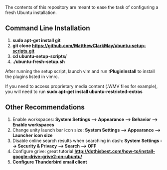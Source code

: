 The contents of this repository are meant to ease the task of configuring a fresh Ubuntu installation.

Command Line Installation
-------------------------------------------------------------------
1. **sudo apt-get install git**
2. **git clone https://github.com/MatthewClarkMay/ubuntu-setup-scripts.git**
3. **cd ubuntu-setup-scripts/**
4. **./ubuntu-fresh-setup.sh**

After running the setup script, launch vim and run **:PluginInstall** to install the plugins listed in vimrc.

If you need to access proprietary media content (.WMV files for example), you will need to run **sudo apt-get install ubuntu-restricted-extras**

Other Recommendations
-------------------------------------------------------------------
1. Enable workspaces: **System Settings --> Appearance --> Behavior --> Enable workspaces**
2. Change unity launch bar icon size: **System Settings --> Appearance --> Launcher icon size**
3. Disable online search results when searching in dash: **System Settings --> Security & Privacy --> Search --> OFF**
4. Configure grive: great tutorial **http://dothisbest.com/how-to/install-google-drive-grive2-on-ubuntu/**
5. **Configure Thunderbird email client**
